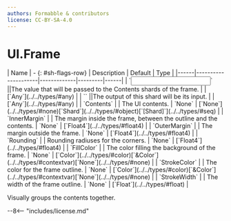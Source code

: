 ```yaml
---
authors: Formabble & contributors
license: CC-BY-SA-4.0
---
```



# UI.Frame

<div class="sh-parameters" markdown="1">
| Name | - {: #sh-flags-row} | Description | Default | Type |
|------|---------------------|-------------|---------|------|
| `<input>` ||The value that will be passed to the Contents shards of the frame. | | [`Any`](../../types/#any) |
| `<output>` ||The output of this shard will be its input. | | [`Any`](../../types/#any) |
| `Contents` |  | The UI contents. | `None` | [`None`](../../types/#none)[`Shard`](../../types/#object)[`[Shard]`](../../types/#seq) |
| `InnerMargin` |  | The margin inside the frame, between the outline and the contents. | `None` | [`Float4`](../../types/#float4) |
| `OuterMargin` |  | The margin outside the frame. | `None` | [`Float4`](../../types/#float4) |
| `Rounding` |  | Rounding radiuses for the corners. | `None` | [`Float4`](../../types/#float4) |
| `FillColor` |  | The color filling the background of the frame. | `None` | [`Color`](../../types/#color)[`&Color`](../../types/#contextvar)[`None`](../../types/#none) |
| `StrokeColor` |  | The color for the frame outline. | `None` | [`Color`](../../types/#color)[`&Color`](../../types/#contextvar)[`None`](../../types/#none) |
| `StrokeWidth` |  | The width of the frame outline. | `None` | [`Float`](../../types/#float) |

</div>

Visually groups the contents together.

--8<-- "includes/license.md"

